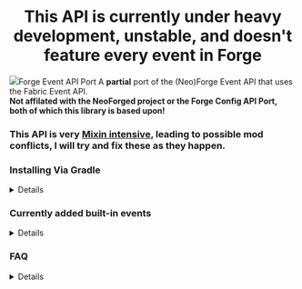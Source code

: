 <h1 align="center">This API is currently under heavy development, unstable, and doesn't feature every event in Forge</h1>
<img src="https://cdn.discordapp.com/attachments/650570958343634969/1182596427432595466/FEAPIP-logo.png?ex=658545bf&is=6572d0bf&hm=3eaa2a44ea3ba39e4754c6205cc7b41fe6382068d740bbed5628bb1ceb63be11" aligh="center">Forge Event API Port</href>
A <b>partial</b> port of the (Neo)Forge Event API that uses the Fabric Event API.
<b><br>Not affilated with the NeoForged project or the Forge Config API Port, both of which this library is based upon!</b>
<br>

### This API is very [Mixin intensive](https://github.com/KnownSH/forgeeventapi/tree/main/src/main/java/net/knsh/neoforged/mixin), leading to possible mod conflicts, I will try and fix these as they happen.

### Installing Via Gradle
<details>

  Forge Event API Port uses the jitpack Maven repositiory
  ```gradle
  repositories {
    maven { url = "https://jitpack.io" }
  }
  ```

  If you want to include FEAPI as a Jar-in-jar
  ```gradle
  dependencies {
    include modApi("com.github.knownsh:forgeeventapi:VERSION")
  }
  ```
</details>

### Currently added built-in events
<details>

  ### Common

  | Emoji | Meaning |
  | :---: | :------ |
  | ✅ | Fully Added |
  | ✴️ | Partially Added |
  | ❌ | Not added |

  The primary reason why some events are not ported to fabric (yet) is primarly due to how they require large overwrites of Minecraft source code, which is very likely to cause compatibility with other mods to completely break.
  
  | Event | Ported | Sub-events | Reason |
  | :---- | :----: | :-----: | :-----: |
  | ArrowLooseEvent | ✅
  | BlockEvent | ✴️ | ✴️ | **BlockToolModificationEvent**, **CreateFluidSourceEvent** not added due to intrusiveness, possible full rewrite eventually.
  | CriticalHitEvent | ✅
  | CustomizeGuiOverlayEvent | ✅ | ✴️ | **Chat** event not added due to intrusiveness.
  | ExplosionEvent | ✅ | ✅
  | LivingEvent | ✅ | ✅
  | LivingChangeTargetEvent | ✅
  | LivingDamageEvent | ✅
  | LivingDeathEvent | ✅
  | LivingExperienceDropEvent | ✅
  | LivingTickEvent | ✅
  | MobEffectEvent | ✅ | ✅
  | MobSpawnEvent | ✅ | ✅

  ### Client
  | Event | Ported | Sub-events | Reason |
  | :---- | :----: | :-----: | :-----: |
  | RenderLevelStageEvent | ✅ | ✅
  
</details>

### FAQ
<details>

  #### How does this work?
  
  The API essentially adapts the NeoForge Bus library to make the SubscribeEvent annotation system compatible with the Fabric Event API. This was achieved by creating a modified version of the NeoForge Bus library, specifically tailored to seamlessly integrate with Fabric's event system. This allows you to use the familiar SubscribeEvent annotation system in the context of the Fabric Event API.
  <br><br>
  #### Why was this created?
  
  When you're porting a mod from Forge to Fabric, you'll notice that Fabric's event system doesn't have all the events that Forge provides. This means you have to do additional work using mixins to replicate similar functionalities that were present in Forge.

  Moreover, in Fabric's event handling API, the events often send immutable parameters. This becomes a challenge when you need to make adjustments to certain values. For example, if you want to change the amount of experience a player gets when mining a pre-existing ore. This difference in how events are handled can complicate the process of adapting a mod to Fabric.
  
  
</details>
